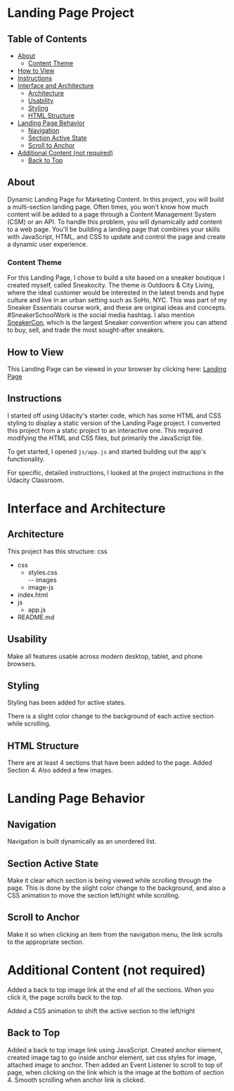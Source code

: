 # Landing Page Project

## Table of Contents

* [About](#about)
    - [Content Theme](#content-theme)
* [How to View](#how-to-view)
* [Instructions](#instructions)
* [Interface and Architecture](#interface-and-architecture)
    - [Architecture](#architecture)
    - [Usability](#usability)
    - [Styling](#styling)
    - [HTML Structure](#html-structure)
* [Landing Page Behavior](#landing-page-behavior)
    - [Navigation](#navigation)
    - [Section Active State](#section-active-state)
    - [Scroll to Anchor](#scroll-to-anchor)
* [Additional Content (not required)](#additional-content-not-required)
    - [Back to Top](#back-to-top)

## About

Dynamic Landing Page for Marketing Content.
In this project, you will build a multi-section landing page. Often times, you won't know how much content will be added to a page through a Content Management System (CSM) or an API. To handle this problem, you will dynamically add content to a web page. You'll be building a landing page that combines your skills with JavaScript, HTML, and CSS to update and control the page and create a dynamic user experience.

### Content Theme

For this Landing Page, I chose to build a site based on a sneaker boutique I created myself, called Sneakocity. The theme is Outdoors & City Living, where the ideal customer would be interested in the latest trends and hype culture and live in an urban setting such as SoHo, NYC. This was part of my Sneaker Essentials course work, and these are original ideas and concepts. #SneakerSchoolWork is the social media hashtag. I also mention [SneakerCon](https://sneakercon.com/), which is the largest Sneaker convention where you can attend to buy, sell, and trade the most sought-after sneakers.

## How to View

This Landing Page can be viewed in your browser by clicking here: [Landing Page](https://christina-ml.github.io/fend-landing-page/)

## Instructions

I started off using Udacity's starter code, which has some HTML and CSS styling to display a static version of the Landing Page project. I converted this project from a static project to an interactive one. This required modifying the HTML and CSS files, but primarily the JavaScript file.

To get started, I opened `js/app.js` and started building out the app's functionality.

For specific, detailed instructions, I looked at the project instructions in the Udacity Classroom.

# Interface and Architecture

## Architecture

This project has this structure:
css
* css
    * styles.css  
    -- images
    * image-js
* index.html
* js
    * app.js
* README.md

## Usability

Make all features usable across modern desktop, tablet, and phone browsers.

## Styling

Styling has been added for active states.

There is a slight color change to the background of each active section while scrolling.

## HTML Structure

There are at least 4 sections that have been added to the page. Added Section 4. Also added a few images.

# Landing Page Behavior

## Navigation

Navigation is built dynamically as an unordered list.

## Section Active State

Make it clear which section is being viewed while scrolling through the page. This is done by the slight color change to the background, and also a CSS animation to move the section left/right while scrolling.

## Scroll to Anchor

Make it so when clicking an item from the navigation menu, the link scrolls to the appropriate section.

# Additional Content (not required)

Added a back to top image link at the end of all the sections. When you click it, the page scrolls back to the top.

Added a CSS animation to shift the active section to the left/right

## Back to Top

Added a back to top image link using JavaScript. Created anchor element, created image tag to go inside anchor element, set css styles for image, attached image to anchor. Then added an Event Listener to scroll to top of page, when clicking on the link which is the image at the bottom of section 4. Smooth scrolling when anchor link is clicked.
